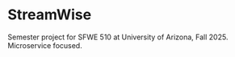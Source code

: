 # StreamWise
Semester project for SFWE 510 at University of Arizona, Fall 2025. Microservice focused.
